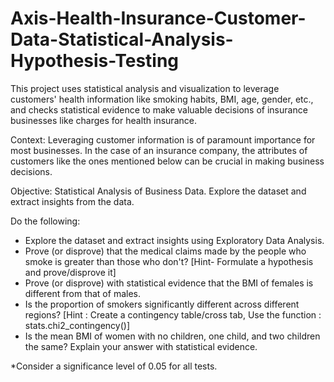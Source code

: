 # Axis-Health-Insurance-Customer-Data-Statistical-Analysis-Hypothesis-Testing
This project uses statistical analysis and visualization to leverage customers' health information like smoking habits, BMI, age, gender, etc., and checks statistical  evidence to make valuable decisions of insurance businesses like charges for health insurance.


Context:
Leveraging customer information is of paramount importance for most businesses. In the case of an insurance company, the attributes of customers like the ones 
mentioned below can be crucial in making business decisions.


Objective:
Statistical Analysis of Business Data. Explore the dataset and extract insights from the data.


Do the following:
- Explore the dataset and extract insights using Exploratory Data Analysis.
- Prove (or disprove) that the medical claims made by the people who smoke is greater than those who don't? [Hint- Formulate a hypothesis and prove/disprove it]
- Prove (or disprove) with statistical evidence that the BMI of females is different from that of males.
- Is the proportion of smokers significantly different across different regions? [Hint : Create a contingency table/cross tab, Use the function : stats.chi2_contingency()]
- Is the mean BMI of women with no children, one child, and two children the same? Explain your answer with statistical evidence.

*Consider a significance level of 0.05 for all tests.
